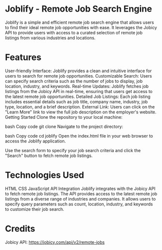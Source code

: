 # Joblify - Remote Job Search Engine
Joblify is a simple and efficient remote job search engine that allows users to find their ideal remote job opportunities with ease. It leverages the Jobicy API to provide users with access to a curated selection of remote job listings from various industries and locations.

# Features
User-friendly Interface: Joblify provides a clean and intuitive interface for users to search for remote job opportunities.
Customizable Search: Users can specify search criteria such as the number of jobs to display, job location, industry, and keywords.
Real-time Updates: Joblify fetches job listings from the Jobicy API in real-time, ensuring that users get access to the latest remote job opportunities.
Detailed Job Listings: Each job listing includes essential details such as job title, company name, industry, job type, location, and a brief description.
External Link: Users can click on the "Learn More" link to view the full job description on the employer's website.
Getting Started
Clone the repository to your local machine:

bash
Copy code
git clone <repository-url>
Navigate to the project directory:

bash
Copy code
cd joblify
Open the index.html file in your web browser to access the Joblify application.

Use the search form to specify your job search criteria and click the "Search" button to fetch remote job listings.

# Technologies Used
HTML
CSS
JavaScript
API Integration
Joblify integrates with the Jobicy API to fetch remote job listings. The API provides access to the latest remote job listings from a diverse range of industries and companies. It allows users to specify query parameters such as count, location, industry, and keywords to customize their job search.

# Credits
Jobicy API: https://jobicy.com/api/v2/remote-jobs
